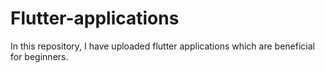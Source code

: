 # Flutter-applications
In this repository, I have uploaded flutter applications which are beneficial for beginners.
